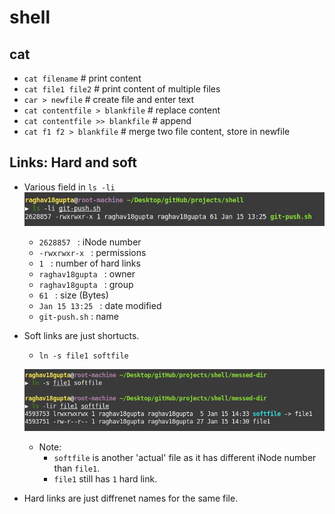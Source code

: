 # shell


## cat

- `cat filename`	# print content
- `cat file1 file2`	# print content of multiple files
- `car > newfile`	# create file and enter text
- `cat contentfile > blankfile`	# replace content
- `cat contentfile >> blankfile` # append
- `cat f1 f2 > blankfile`	# merge two file content, store in newfile

## Links: Hard and soft

- Various field in `ls -li`
	![ls -l](https://raw.githubusercontent.com/raghav18gupta/shell/master/messed-dir/static_files/ls-li.png)

	- `2628857 ` : iNode number
	- `-rwxrwxr-x ` : permissions
	- `1 ` : number of hard links
	- `raghav18gupta ` : owner
	- `raghav18gupta ` : group
	- `61 ` : size (Bytes)
	- `Jan 15 13:25 ` : date modified
	- `git-push.sh` : name

- Soft links are just shortucts.
	- `ln -s file1 softfile`

	![ls -l](https://raw.githubusercontent.com/raghav18gupta/shell/master/messed-dir/static_files/softlink.png)
	
	- Note: 
		- `softfile` is another 'actual' file as it has different iNode number than `file1`.
		- `file1` still has `1` hard link.
	
- Hard links are just diffrenet names for the same file.